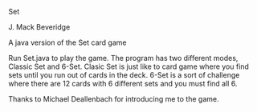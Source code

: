 Set

J. Mack Beveridge

A java version of the Set card game

Run Set.java to play the game.  The program has two different modes, Classic Set and 6-Set.  Clasic Set is just like to card game where you find sets until you run out of cards in the deck.  6-Set is a sort of challenge where there are 12 cards with 6 different sets and you must find all 6.

Thanks to Michael Deallenbach for introducing me to the game.
